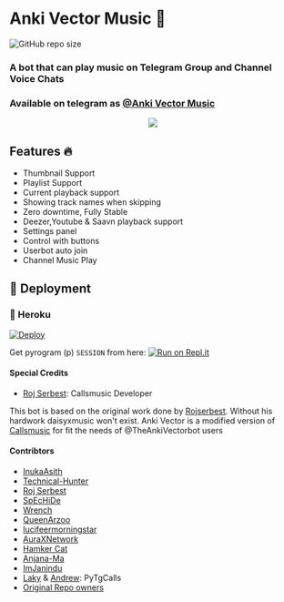 <h1 align="centre">Anki Vector Music 🎵</h1>  

![GitHub repo size](https://img.shields.io/github/repo-size/Damantha126/Anki-Vector-Music?label=Repo%20Size)

### A bot that can play music on Telegram Group and Channel Voice Chats
### Available on telegram as [@Anki Vector Music](https://t.me/TheAnkiVectorMusicBot)

<p align="center">
  <img src="https://telegra.ph/file/089b8a843b40ac1de569f.jpg">
</p>

<h2> Features 🔥 </h2>

- Thumbnail Support
- Playlist Support
- Current playback support
- Showing track names when skipping
- Zero downtime, Fully Stable
- Deezer,Youtube & Saavn playback support
- Settings panel
- Control with buttons
- Userbot auto join
- Channel Music Play

## 🚀 Deployment

### 💜 Heroku

[![Deploy](https://www.herokucdn.com/deploy/button.svg)](https://heroku.com/deploy?template=https://github.com/hydra-13/Anki-Vector-Music)

Get pyrogram (p)  `SESSION` from here:
[![Run on Repl.it](https://repl.it/badge/github/SpEcHiDe/GenerateStringSession)](https://replit.com/@Damantha126/AnkiVectorMusic)

#### Special Credits
- [Roj Serbest](http://github.com/rojserbest): Callsmusic Developer

This bot is based on the original work done by [Rojserbest](http://github.com/rojserbest). Without his hardwork daisyxmusic won't exist. 
Anki Vector is a modified version of [Callsmusic](https://github.com/callsmusic/callsmusic) for fit the needs of @TheAnkiVectorbot users

#### Contribtors
- [InukaAsith](https://github.com/InukaAsith)
- [Technical-Hunter](https://github.com/Technical-Hunter)
- [Roj Serbest](http://github.com/rojserbest)
- [SpEcHiDe](https://github.com/SpEcHiDe/)
- [Wrench](https://github.com/EverythingSuckz/)
- [QueenArzoo](https://github.com/QueenArzoo)
- [lucifeermorningstar](https://github.com/lucifeermorningstar)
- [AuraXNetwork](https://github.com/AuraXNetwork/AuraXMusicBot)
- [Hamker Cat](https://github.com/thehamkercat)
- [Anjana-Ma](https://github.com/Anjana-Ma)
- [ImJanindu](https://github.com/ImJanindu) 
- [Laky](https://github.com/Laky-64) & [Andrew](https://github.com/AndrewLaneX): PyTgCalls
- [Original Repo owners](https://github.com/CallsMusic/CallsMusic)
